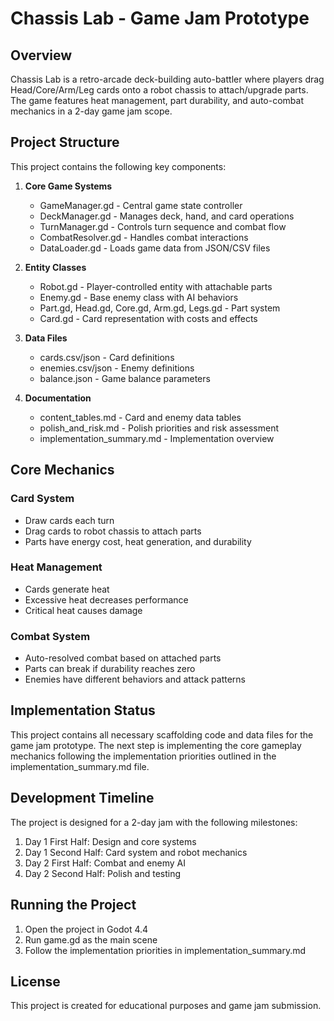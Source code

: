 # Chassis Lab - Game Jam Prototype

## Overview
Chassis Lab is a retro-arcade deck-building auto-battler where players drag Head/Core/Arm/Leg cards onto a robot chassis to attach/upgrade parts. The game features heat management, part durability, and auto-combat mechanics in a 2-day game jam scope.

## Project Structure

This project contains the following key components:

1. **Core Game Systems**
   - GameManager.gd - Central game state controller
   - DeckManager.gd - Manages deck, hand, and card operations
   - TurnManager.gd - Controls turn sequence and combat flow
   - CombatResolver.gd - Handles combat interactions
   - DataLoader.gd - Loads game data from JSON/CSV files

2. **Entity Classes**
   - Robot.gd - Player-controlled entity with attachable parts
   - Enemy.gd - Base enemy class with AI behaviors
   - Part.gd, Head.gd, Core.gd, Arm.gd, Legs.gd - Part system
   - Card.gd - Card representation with costs and effects

3. **Data Files**
   - cards.csv/json - Card definitions
   - enemies.csv/json - Enemy definitions
   - balance.json - Game balance parameters

4. **Documentation**
   - content_tables.md - Card and enemy data tables
   - polish_and_risk.md - Polish priorities and risk assessment
   - implementation_summary.md - Implementation overview

## Core Mechanics

### Card System
- Draw cards each turn
- Drag cards to robot chassis to attach parts
- Parts have energy cost, heat generation, and durability

### Heat Management
- Cards generate heat
- Excessive heat decreases performance
- Critical heat causes damage

### Combat System
- Auto-resolved combat based on attached parts
- Parts can break if durability reaches zero
- Enemies have different behaviors and attack patterns

## Implementation Status

This project contains all necessary scaffolding code and data files for the game jam prototype. The next step is implementing the core gameplay mechanics following the implementation priorities outlined in the implementation_summary.md file.

## Development Timeline

The project is designed for a 2-day jam with the following milestones:
1. Day 1 First Half: Design and core systems
2. Day 1 Second Half: Card system and robot mechanics
3. Day 2 First Half: Combat and enemy AI
4. Day 2 Second Half: Polish and testing

## Running the Project

1. Open the project in Godot 4.4
2. Run game.gd as the main scene
3. Follow the implementation priorities in implementation_summary.md

## License

This project is created for educational purposes and game jam submission.
